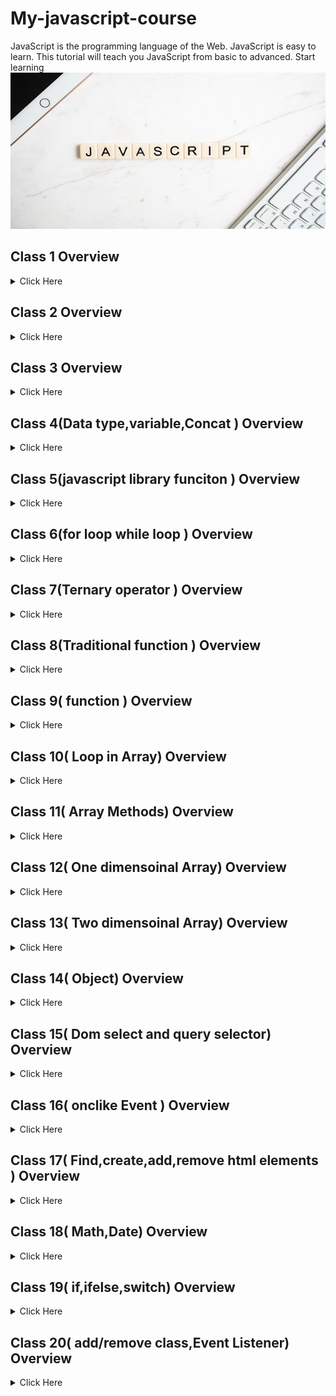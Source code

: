
# My-javascript-course
JavaScript is the programming language of the Web. JavaScript is easy to learn. This tutorial will teach you JavaScript from basic to advanced. Start learning
<img src='./img/javascript.jpg' width='900' height= '250' >

## Class 1 Overview
<details>
<summary>Click Here </summary>

### Math 
- Math.round(x)	Returns x rounded to its nearest integer
- Math.ceil(x)	Returns x rounded up to its nearest integer
- Math.floor(x)	Returns x rounded down to its nearest integer
- Math.trunc(x)	Returns the integer part of x (new in ES6)

`javascript `
```javascript

        console.log('javascript');
        let m = Math.round(4.4);
        console.log(m);

```
1. item1
2. item2
    1. item2.1
3. item3
### text list

- [x] text1
- [x] text1
- [] text1
</details>



## Class 2 Overview
<details>
<summary>Click Here </summary>

__Problem solving__
1. Random number generate(1 to 6)
2. student name sort ascending way
3. number array sort small to large
4. Find leap yary
5. Find vowel letter 
6. Find dublicate number in a array
</details>

## Class 3 Overview
<details>
<summary>Click Here </summary>

__Boolean Values__  
Very often, in programming, you will need a data type that can only have one of two values, like
- YES / NO
- ON / OFF
- TRUE / FALSE
For this, JavaScript has a Boolean data type. It can only take the values true or false.
</details>

## Class 4(Data type,variable,Concat ) Overview
<details>
<summary>Click Here </summary>

__Data Type__  

- String
- Number
- Object
- Boolean

__variable Type__  
4 Ways to Declare a JavaScript Variable:
- Using var
- Using let
- Using const
- Using nothing  
__Concat__

`javascript `
```javascript

       let fristName = "nur naby";
        let lestName = " sohag";

        document.write(fristName + lestName);
        document.write("My name is " + fristName + "sohag .");

```
</details>

## Class 5(javascript library funciton ) Overview
<details>
<summary>Click Here </summary>

__library function__  

- length
- CharAt
- conCat
- toupperCase
- toLowerCase
- slice

</details>

## Class 6(for loop while loop ) Overview
<details>
<summary>Click Here </summary>

__for loop__  
`javascript `
```javascript
        // for loop syntex
        for (var x = 1; x <= 9; x++) {
            document.write(x);
        }

         i = 1;
        var sum2 = 0;
        while (i <= 50) {
            if (i % 3 == 0 && i % 5 == 0) {
                sum2 = sum2 + i;
                document.write(i);
            }
            i = i + 1;

        }
        document.write(sum2);

```
</details>

## Class 7(Ternary operator ) Overview
<details>
<summary>Click Here </summary>

__Ternary operator__  
`javascript `
```javascript
        var num = Number(prompt("Enter your number :"));
        var reault = num > 0 ? "positive" : "negative";
        document.write(reault);

```
</details>

## Class 8(Traditional function ) Overview
<details>
<summary>Click Here </summary>

__Traditional function__  
`javascript `
```javascript
     //sum function 
        function sum(num1, num2) {
            var sum = num1 + num2;
            return sum;
        }
        console.log(sum(4, 4));
        //substraction function
        function sub(num1, num2) {
            $result = num1 - num2;
            document.write("substractin:" + $result + "<br>");
        }
        sub(10, 5);

```
</details>

## Class 9( function ) Overview
<details>
<summary>Click Here </summary>

__Traditional function__  
`javascript `
```javascript
    //IIFES---(Immediately Invokeable Function Expressions)
     (function dispaly() {
            console.log("hello function");
        })();

         // Funciton Espression
        const dispoay2 = function displayMes() {
            console.log('hi i am ');
        }
        dispoay2();

```
</details>

## Class 10( Loop in Array) Overview
<details>
<summary>Click Here </summary>

__Loop in Array__  
`javascript `
```javascript
     let names = ["sohag", "atik", "manik", "jakir", "kabir"];
        var number = [1, 2];
        var sum = 0;
        for (let x = 0; x <= 5; x++) {
            console.log(names[x]);


        }

```
</details>

## Class 11( Array Methods) Overview
<details>
<summary>Click Here </summary>

__Array Methods__ 

- push() // add data in array last
- pop()// remove data in array last
- shift() //remove data in array frist
- unshift() // add data in arrary frist 
- splice()
- slice()
- sort()
`javascript `
```javascript
        var pushNames = names.splice(2, 0, "shoag", "jabad");
        console.log(names);
    

```
</details>

## Class 12( One dimensoinal Array) Overview
<details>
<summary>Click Here </summary>

`javascript `
```javascript
      // dispaly max number
    var score = [33, 43, 99, 70, 80, 44]
var sum = 0;

function highestScore(score) {
    var max = score[0];
    for (x = 1; x < score.length; x++) {

        if (max < score[x]) {
            max = score[x];
        }
    }
    return max;

}
var maxNumber = highestScore(score);
console.log(maxNumber);

```
</details>

## Class 13( Two dimensoinal Array) Overview
<details>
<summary>Click Here </summary>

`javascript `
```javascript
      // dispaly max number
   let playearsInfo = [
    ["atik", 99],
    ["jakir", 77],
    ["sohag", 55],
    ["asik", 44],
    ["polash", 33],
    ["manik", 22],
]
function highestScore(playearsInfo) {
    let max = playearsInfo[0][1];
    let highestScoress = playearsInfo[0][0];
    for (x = 1; x < playearsInfo.length; x++) {
        if (max < playearsInfo[x][1]) {
            highestScoress = playearsInfo[x][0];
        }
    }
    return highestScoress;

}
let high = highestScore(playearsInfo)
console.log(high);

```
</details>

## Class 14( Object) Overview
<details>
<summary>Click Here </summary>

`javascript `
```javascript
     let student = {//create object
    name: "sohag",
    age: 34,
    city: "bogra"
}

console.log(student.name);// print object

```
</details>

## Class 15( Dom select and query selector) Overview
<details>
<summary>Click Here </summary>

`javascript `
```javascript
//id selector
 document.getElementById("heding").innerHTML = "hello";
 //tage selector
 document.getElementsByTagName("h2")[1].innerHTML = "hi";
//  query selector 
 document.querySelector("#pid").innerHTML = "working on";

```
</details>

## Class 16( onclike Event ) Overview
<details>
<summary>Click Here </summary>

- onclick Event
</details>

## Class 17( Find,create,add,remove html elements ) Overview
<details>
<summary>Click Here </summary>

- 
</details>

## Class 18( Math,Date) Overview
<details>
<summary>Click Here </summary>

`javascript `
```javascript
// Math function 
var n = 5.7;
// Math.round(x) returns the nearest integer: 
console.log(Math.round(n)) + "</br>"
    // Math.ceil(x) returns the value of x rounded up to its nearest integer:  
console.log(Math.ceil(n)) + "</br>"
    // Math.floor(x) returns the value of x rounded down to its nearest integer: 
console.log(Math.floor(n)) + "</br>"
    // Math.sign(x) returns if x is negative, null or positive: 
console.log(Math.sign(n))
    // Returns a random integer from 1 to 6:
var ran = Math.floor(Math.random() * 6 + 1)
console.log(ran)
// console.log(Math.sign(n))
// Math function end
// Date function start
var dates = new Date()
console.log(dates.getDate())
console.log(dates.getFullYear())
    // Date function end
```
</details>

## Class 19( if,ifelse,switch) Overview
<details>
<summary>Click Here </summary>

`javascript `
```javascript
// switch stement
switch(expression) {
  case x:
    // code block
    break;
  case y:
    // code block
    break;
  default:
    // code block
}
```
</details>

## Class 20( add/remove class,Event Listener) Overview
<details>
<summary>Click Here </summary>

`javascript `
```javascript
// Eventener function work proces 
document.querySelector("#clickMe").addEventListener("click", function() {
    alert("holle");
})
// Eventener function work proces 2 
var myVar = document.querySelector("#headline2");
myVar.addEventListener("mouseover", function() {
    myVar.classList.add("heddign_style")
})

```
</details>


